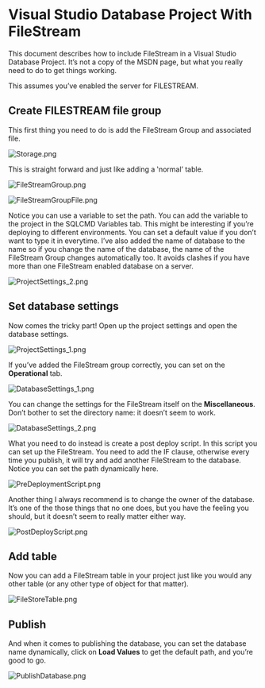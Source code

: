 # Visual Studio Database Project With FileStream

This document describes how to include FileStream in a Visual Studio Database Project.  It’s
not a copy of the MSDN page, but what you really need to do to get things working.

This assumes you’ve enabled the server for FILESTREAM.

## Create FILESTREAM file group

This first thing you need to do is add the FileStream Group and associated file.

![Storage.png](./Images/Storage.png)

This is straight forward and just like adding a ‛normal’ table.

![FileStreamGroup.png](./Images/FileStreamGroup.png)

![FileStreamGroupFile.png](./Images/FileStreamGroupFile.png)

Notice you can use a variable to set the path.  You can add the variable to the project in the SQLCMD Variables tab.  This
might be interesting if you’re deploying to different environments.  You can set a default value if
you don’t want to type it in everytime.  I’ve also added the name of database to the name so if you
change the name of the database, the name of the FileStream Group changes automatically too.  It
avoids clashes if you have more than one FileStream enabled database on a server.

![ProjectSettings_2.png](./Images/ProjectSettings_2.png)

## Set database settings

Now comes the tricky part!  Open up the project settings and open the database settings.

![ProjectSettings_1.png](./Images/ProjectSettings_1.png)

If you’ve added the FileStream group correctly, you can set on the **Operational** tab.

![DatabaseSettings_1.png](./Images/DatabaseSettings_1.png)

You can change the settings for the FileStream itself on the **Miscellaneous**.  Don’t bother to set the
directory name: it doesn’t seem to work.

![DatabaseSettings_2.png](./Images/DatabaseSettings_2.png)

What you need to do instead is create a post deploy script.  In this script you can
set up the FileStream.  You need to add the IF clause, otherwise
every time you publish, it will try and add another FileStream to the database.  Notice
you can set the path dynamically here.

![PreDeploymentScript.png](./Images/PreDeploymentScript.png)

Another thing I always recommend is to change the owner of the database.  It’s one
of the those things that no one does, but you have the feeling you should,
but it doesn’t seem to really matter either way.

![PostDeployScript.png](./Images/PostDeployScript.png)

## Add table

Now you can add a FileStream table in your project just like you would any
other table (or any other type of object for that matter).

![FileStoreTable.png](./Images/FileStoreTable.png)

## Publish

And when it comes to publishing the database, you can set the database name dynamically, click on **Load Values**
to get the default path, and you’re good to go.

![PublishDatabase.png](./Images/PublishDatabase.png)
